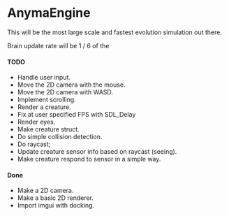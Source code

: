 # AnymaEngine 

This will be the most large scale and fastest evolution simulation out there. 

Brain update rate will be 1 / 6 of the 

#### TODO
- Handle user input.
- Move the 2D camera with the mouse.
- Move the 2D camera with WASD.
- Implement scrolling.
- Render a creature.
- Fix at user specified FPS with SDL_Delay
- Render eyes.
- Make creature struct.
- Do simple collision detection.
- Do raycast;
- Update creature sensor info based on raycast (seeing).
- Make creature respond to sensor in a simple way.

#### Done
- Make a 2D camera.
- Make a basic 2D renderer.
- Import imgui with docking.
